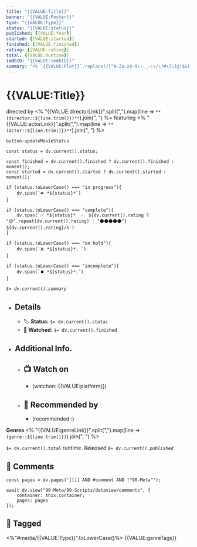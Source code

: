 ```yaml
---
title: "{{VALUE:Title}}"
banner: "{{VALUE:Poster}}"
type: "{{VALUE:type}}"
status: "{{VALUE:status}}"
published: {{VALUE:Year}}
started: {{VALUE:started}}
finished: {{VALUE:finished}}
rating: {{VALUE:rating}}
total: {{VALUE:Runtime}}
imdbID: "{{VALUE:imdbID}}"
summary: "<% `{{VALUE:Plot}}`.replace(/[^A-Za-z0-9\-._~:\/\?#\[\]@!$&()*+,;= ]/g, "") %>"
---
```


# {{VALUE:Title}}

directed by <% "{{VALUE:directorLink}}".split(",").map(line => `**(director::${line.trim()})**`).join(", ") %>
featuring <% "{{VALUE:actorLink}}".split(",").map(line => `**(actor::${line.trim()})**`).join(", ") %>

`button-updateMovieStatus`

```dataviewjs
const status = dv.current().status;

const finished = dv.current().finished ? dv.current().finished : moment();
const started = dv.current().started ? dv.current().started : moment();

if (status.toLowerCase() === "in progress"){
    dv.span(`⏩ *${status}*`)
}

if (status.toLowerCase() === "complete"){
    dv.span(`✅ *${status}*  ·  ${dv.current().rating ? "🟡".repeat(dv.current().rating) : "⚫️⚫️⚫️⚫️⚫️"} ${dv.current().rating}/5`)
}

if (status.toLowerCase() === "on hold"){
    dv.span(`⏸️ *${status}*. `)
}

if (status.toLowerCase() === "incomplete"){
    dv.span(`⏹️ *${status}*.`)
}
```

_`$= dv.current().summary`_

- ## Details
	- 🏷 **Status:** `$= dv.current().status`
	- 👀 **Watched:** `$= dv.current().finished`

- ## Additional Info.
	- ## 📺 Watch on
		- (watchon::{{VALUE:platform}})
	- ## 💬 **Recommended by**
		- (recommended::)

**Genres**
<% "{{VALUE:genreLink}}".split(",").map(line => `(genre::${line.trim()})`).join(", ") %>

`$= dv.current().total` runtime.
*Released `$= dv.current().published`*

## 💬 Comments

```dataviewjs
const pages = dv.pages('[[]] AND #comment AND !"90-Meta"');

await dv.view("90-Meta/99-Scripts/dataview/comments", {
	container: this.container,
	pages: pages
});
```

## 📌 Tagged

<%"#media/{{VALUE:Type}}".toLowerCase()%> {{VALUE:genreTags}}

